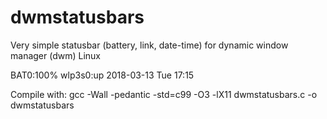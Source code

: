 # dwmstatusbars
Very simple statusbar (battery, link, date-time) for dynamic window manager (dwm) Linux

  BAT0:100%  wlp3s0:up  2018-03-13 Tue 17:15

Compile with: gcc -Wall -pedantic -std=c99 -O3 -lX11 dwmstatusbars.c -o dwmstatusbars
